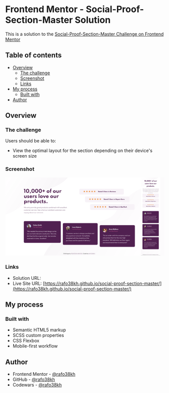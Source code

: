 # Frontend Mentor - Social-Proof-Section-Master Solution

This is a solution to the [Social-Proof-Section-Master Challenge on Frontend Mentor](https://www.frontendmentor.io/challenges/social-proof-section-6e0qTv_bA)

## Table of contents

- [Overview](#overview)
  - [The challenge](#the-challenge)
  - [Screenshot](#screenshot)
  - [Links](#links)
- [My process](#my-process)
  - [Built with](#built-with)
- [Author](#author)

## Overview

### The challenge

Users should be able to:

- View the optimal layout for the section depending on their device's screen size

### Screenshot

![screenshot](./images/screenshot.png)

### Links

- Solution URL: []()
- Live Site URL: [https://rafo38kh.github.io/social-proof-section-master/](https://rafo38kh.github.io/social-proof-section-master/)

## My process

### Built with

- Semantic HTML5 markup
- SCSS custom properties
- CSS Flexbox
- Mobile-first workflow

## Author

- Frontend Mentor - [@rafo38kh](https://www.frontendmentor.io/profile/rafo38kh)
- GitHub - [@rafo38kh](https://github.com/rafo38kh)
- Codewars - [@rafo38kh](https://www.codewars.com/users/rafo38kh)
